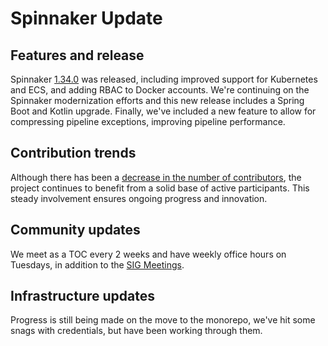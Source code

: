 # Spinnaker Update

## Features and release

Spinnaker [1.34.0](https://spinnaker.io/changelogs/1.34.0-changelog/) was released, including improved support for Kubernetes and ECS, and adding RBAC to Docker accounts. We're continuing on the Spinnaker modernization efforts and this new release includes a Spring Boot and Kotlin upgrade. Finally, we've included a new feature to allow for compressing pipeline exceptions, improving pipeline performance.

## Contribution trends

Although there has been a [decrease in the number of contributors](https://spinnaker.devstats.cd.foundation/d/74/contributions-chart?orgId=1&from=20240201%2Fy&to=20240301%2Fy&var-period=d7), the project continues to benefit from a solid base of active participants. This steady involvement ensures ongoing progress and innovation.

## Community updates

We meet as a TOC every 2 weeks and have weekly office hours on Tuesdays, in addition to the [SIG Meetings](https://github.com/spinnaker/governance/blob/master/sig-index.md#sig-meeting-calendar).

## Infrastructure updates

Progress is still being made on the move to the monorepo, we've hit some snags with credentials, but have been working through them.

